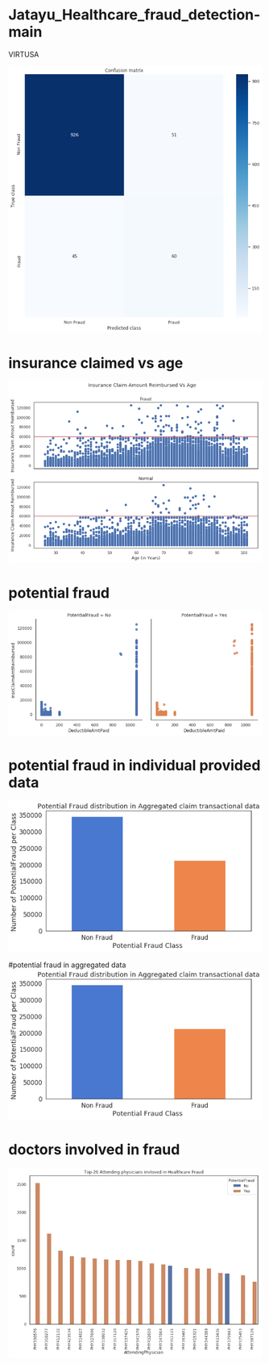 # Jatayu_Healthcare_fraud_detection-main
VIRTUSA
<!-- "# Jatayu_Healthcare_fraud_detection"  -->


![final confusion matrix](./final_confusion_matrix.png)
# insurance claimed vs age
![](./insurence_claimed_vs_age.png)

# potential fraud
![](./potential_fraud.png)

# potential fraud in individual provided data
![](./potential_fraud_in_aggregated_data.png)

#potential fraud in aggregated data
![](./potential_fraud_in_aggregated_data.png)

# doctors involved in fraud
![](./doctors_involved_in_fraud.png)
